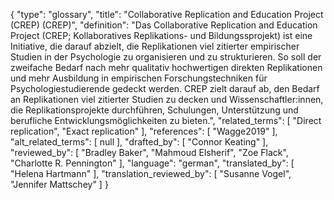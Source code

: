 {
    "type": "glossary",
    "title": "Collaborative Replication and Education Project (CREP) (CREP)",
    "definition": "Das Collaborative Replication and Education Project (CREP; Kollaboratives Replikations- und Bildungssprojekt) ist eine Initiative, die darauf abzielt, die Replikationen viel zitierter empirischer Studien in der Psychologie zu organisieren und zu strukturieren. So soll der zweifache Bedarf nach mehr qualitativ hochwertigen direkten Replikationen und mehr Ausbildung in empirischen Forschungstechniken für Psychologiestudierende gedeckt werden. CREP zielt darauf ab, den Bedarf an Replikationen viel zitierter Studien zu decken und Wissenschaftler:innen, die Replikationsprojekte durchführen, Schulungen, Unterstützung und berufliche Entwicklungsmöglichkeiten zu bieten.",
    "related_terms": [
        "Direct replication",
        "Exact replication"
    ],
    "references": [
        "Wagge2019"
    ],
    "alt_related_terms": [
        null
    ],
    "drafted_by": [
        "Connor Keating"
    ],
    "reviewed_by": [
        "Bradley Baker",
        "Mahmoud Elsherif",
        "Zoe Flack",
        "Charlotte R. Pennington"
    ],
    "language": "german",
    "translated_by": [
        "Helena Hartmann"
    ],
    "translation_reviewed_by": [
        "Susanne Vogel",
        "Jennifer Mattschey"
    ]
}